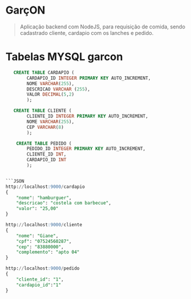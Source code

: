 # GarçON

> Aplicação backend com NodeJS, para requisição de comida, sendo cadastrado cliente,
cardapio com os lanches e pedido.

# Tabelas MYSQL garcon
```SQL
   CREATE TABLE CARDAPIO (
        CARDAPIO_ID INTEGER PRIMARY KEY AUTO_INCREMENT,
        NOME VARCHAR(255),
        DESCRICAO VARCHAR (255),
        VALOR DECIMAL(5,2)
        );

   CREATE TABLE CLIENTE (
        CLIENTE_ID INTEGER PRIMARY KEY AUTO_INCREMENT,
        NOME VARCHAR(255),
        CEP VARCHAR(8)
        );

    CREATE TABLE PEDIDO (
        PEDIDO_ID INTEGER PRIMARY KEY AUTO_INCREMENT,
        CLIENTE_ID INT,
        CARDAPIO_ID INT
        );


```JSON
http://localhost:9000/cardapio
{
    "nome": "hamburguer",
    "descricao": "costela com barbecue",
    "valor": "25,00"
}

http://localhost:9000/cliente
{
    "nome": "Giane",
    "cpf": "07524560287",
    "cep": "83880000",
    "complemento": "apto 04"
}

http://localhost:9000/pedido
{
    "cliente_id": "1",
    "cardapio_id":"1"
}